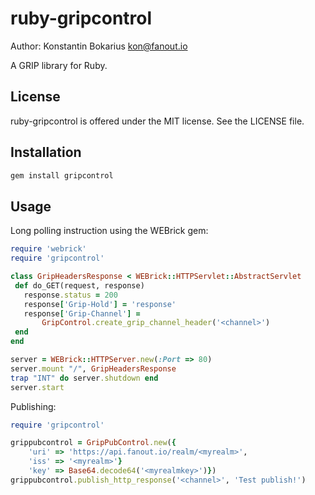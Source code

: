 ruby-gripcontrol
================

Author: Konstantin Bokarius <kon@fanout.io>

A GRIP library for Ruby.

License
-------

ruby-gripcontrol is offered under the MIT license. See the LICENSE file.

Installation
------------

```sh
gem install gripcontrol
```

Usage
-----

Long polling instruction using the WEBrick gem:

```Ruby
require 'webrick'
require 'gripcontrol'

class GripHeadersResponse < WEBrick::HTTPServlet::AbstractServlet
 def do_GET(request, response)
   response.status = 200
   response['Grip-Hold'] = 'response'
   response['Grip-Channel'] = 
       GripControl.create_grip_channel_header('<channel>')
 end
end

server = WEBrick::HTTPServer.new(:Port => 80)
server.mount "/", GripHeadersResponse
trap "INT" do server.shutdown end
server.start
```

Publishing:

```Ruby
require 'gripcontrol'

grippubcontrol = GripPubControl.new({ 
    'uri' => 'https://api.fanout.io/realm/<myrealm>',
    'iss' => '<myrealm>'}
    'key' => Base64.decode64('<myrealmkey>')})
grippubcontrol.publish_http_response('<channel>', 'Test publish!')
```
